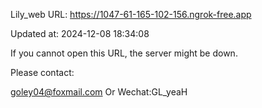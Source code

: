 Lily_web URL: https://1047-61-165-102-156.ngrok-free.app

Updated at: 2024-12-08 18:34:08

If you cannot open this URL, the server might be down.

Please contact: 

goley04@foxmail.com Or Wechat:GL_yeaH
